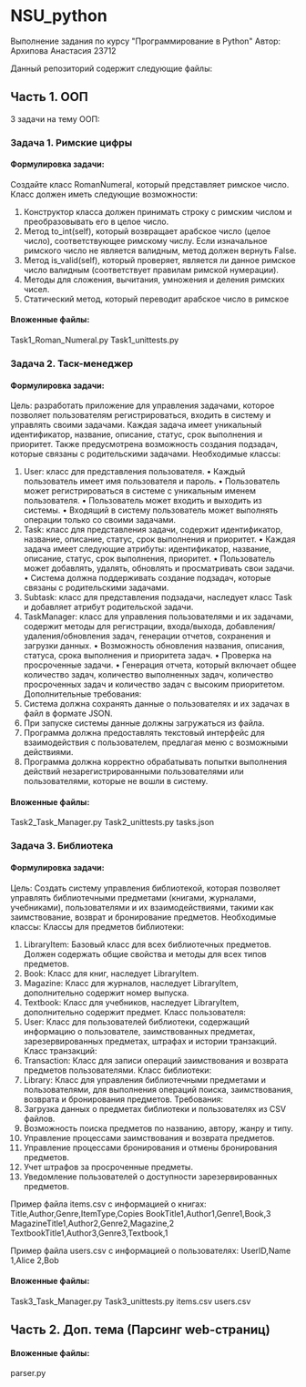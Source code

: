 # NSU_python
Выполнение задания по курсу "Программирование в Python"
Автор: Архипова Анастасия 23712

Данный репозиторий содержит следующие файлы:

## Часть 1. ООП
3 задачи на тему ООП:

### Задача 1. Римские цифры
#### Формулировка задачи:
Создайте класс RomanNumeral, который представляет римское число. Класс должен иметь следующие возможности:
1.	Конструктор класса должен принимать строку с римским числом и преобразовывать его в целое число. 
2.	Метод to_int(self), который возвращает арабское число (целое число), соответствующее римскому числу. Если изначальное римского число не является валидным, метод должен вернуть False.
3.	Метод is_valid(self), который проверяет, является ли данное римское число валидным (соответствует правилам римской нумерации).
4.	Методы для сложения, вычитания, умножения и деления римских чисел.
5.	Статический метод, который переводит арабское число в римское

#### Вложенные файлы:
Task1_Roman_Numeral.py
Task1_unittests.py

### Задача 2. Таск-менеджер
#### Формулировка задачи:
Цель: разработать приложение для управления задачами, которое позволяет пользователям регистрироваться, входить в систему и управлять своими задачами. Каждая задача имеет уникальный идентификатор, название, описание, статус, срок выполнения и приоритет. Также предусмотрена возможность создания подзадач, которые связаны с родительскими задачами.
Необходимые классы:
1.	User: класс для представления пользователя.
•	Каждый пользователь имеет имя пользователя и пароль.
•	Пользователь может регистрироваться в системе с уникальным именем пользователя.
•	Пользователь может входить и выходить из системы.
•	Входящий в систему пользователь может выполнять операции только со своими задачами.
2.	Task: класс для представления задачи, содержит идентификатор, название, описание, статус, срок выполнения и приоритет.
•	Каждая задача имеет следующие атрибуты: идентификатор, название, описание, статус, срок выполнения, приоритет.
•	Пользователь может добавлять, удалять, обновлять и просматривать свои задачи.
•	Система должна поддерживать создание подзадач, которые связаны с родительскими задачами.
3.	Subtask: класс для представления подзадачи, наследует класс Task и добавляет атрибут родительской задачи.
4.	TaskManager: класс для управления пользователями и их задачами, содержит методы для регистрации, входа/выхода, добавления/удаления/обновления задач, генерации отчетов, сохранения и загрузки данных.
•	Возможность обновления названия, описания, статуса, срока выполнения и приоритета задач.
•	Проверка на просроченные задачи.
•	Генерация отчета, который включает общее количество задач, количество выполненных задач, количество просроченных задач и количество задач с высоким приоритетом.
Дополнительные требования:
1.	Система должна сохранять данные о пользователях и их задачах в файл в формате JSON.
2.	При запуске системы данные должны загружаться из файла.
3.	Программа должна предоставлять текстовый интерфейс для взаимодействия с пользователем, предлагая меню с возможными действиями.
4.	Программа должна корректно обрабатывать попытки выполнения действий незарегистрированными пользователями или пользователями, которые не вошли в систему.


#### Вложенные файлы:
Task2_Task_Manager.py
Task2_unittests.py
tasks.json

### Задача 3. Библиотека
#### Формулировка задачи:
Цель: Создать систему управления библиотекой, которая позволяет управлять библиотечными предметами (книгами, журналами, учебниками), пользователями и их взаимодействиями, такими как заимствование, возврат и бронирование предметов.
Необходимые классы:
Классы для предметов библиотеки:
1.	LibraryItem: Базовый класс для всех библиотечных предметов. Должен содержать общие свойства и методы для всех типов предметов.
2.	Book: Класс для книг, наследует LibraryItem.
3.	Magazine: Класс для журналов, наследует LibraryItem, дополнительно содержит номер выпуска.
4.	Textbook: Класс для учебников, наследует LibraryItem, дополнительно содержит предмет.
Класс пользователя:
1.	User: Класс для пользователей библиотеки, содержащий информацию о пользователе, заимствованных предметах, зарезервированных предметах, штрафах и истории транзакций.
Класс транзакций:
2.	Transaction: Класс для записи операций заимствования и возврата предметов пользователями.
Класс библиотеки:
3.	Library: Класс для управления библиотечными предметами и пользователями, для выполнения операций поиска, заимствования, возврата и бронирования предметов.
Требования:
4.	Загрузка данных о предметах библиотеки и пользователях из CSV файлов.
5.	Возможность поиска предметов по названию, автору, жанру и типу.
6.	Управление процессами заимствования и возврата предметов.
7.	Управление процессами бронирования и отмены бронирования предметов.
8.	Учет штрафов за просроченные предметы.
9.	Уведомление пользователей о доступности зарезервированных предметов.
    
Пример файла items.csv с информацией о книгах:
Title,Author,Genre,ItemType,Copies
BookTitle1,Author1,Genre1,Book,3
MagazineTitle1,Author2,Genre2,Magazine,2
TextbookTitle1,Author3,Genre3,Textbook,1

Пример файла users.csv с информацией о пользователях:
UserID,Name
1,Alice
2,Bob

#### Вложенные файлы:
Task3_Task_Manager.py
Task3_unittests.py
items.csv
users.csv

## Часть 2. Доп. тема (Парсинг web-страниц)

#### Вложенные файлы:
parser.py
